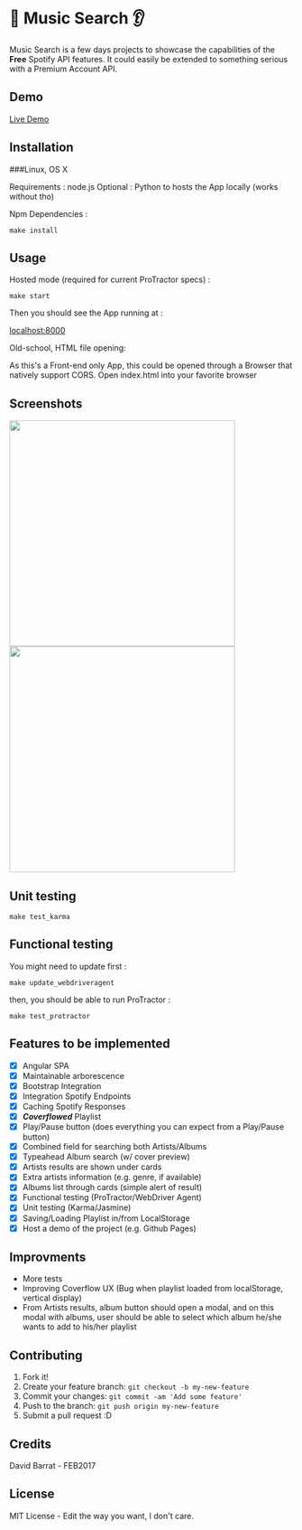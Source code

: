# :musical_note: Music Search :ear:

Music Search is a few days projects to showcase the capabilities of the **Free** Spotify API features.
It could easily be extended to something serious with a Premium Account API.

## Demo

[Live Demo](https://dbrrt.github.io/music-search/)


## Installation

###Linux, OS X

Requirements : node.js
Optional : Python to hosts the App locally (works without tho)

Npm Dependencies :

`make install`

## Usage

Hosted mode (required for current ProTractor specs) :

`make start`

Then you should see the App running at :

[localhost:8000](http://localhost:8000)


Old-school, HTML file opening:

As this's a Front-end only App, this could be opened through a Browser that natively support CORS.
Open index.html into your favorite browser

## Screenshots

<img src="https://s22.postimg.org/qjygl1gr5/Capture_d_e_cran_2017_02_26_a_16_29_57.png)" width='400' /> <br>
<img src="https://s22.postimg.org/s0ekgx91t/Capture_d_e_cran_2017_02_26_a_16_37_08.png)" width='400' /> <br>




## Unit testing

`make test_karma`

## Functional testing

You might need to update first :

`make update_webdriveragent`

then, you should be able to run ProTractor :

`make test_protractor`


## Features to be implemented

- [x] Angular SPA
- [x] Maintainable arborescence
- [x] Bootstrap Integration
- [x] Integration Spotify Endpoints
- [x] Caching Spotify Responses
- [x] ***Coverflowed*** Playlist
- [x] Play/Pause button (does everything you can expect from a Play/Pause button)
- [x] Combined field for searching both Artists/Albums
- [x] Typeahead Album search (w/ cover preview)
- [x] Artists results are shown under cards
- [x] Extra artists information (e.g. genre, if available)
- [x] Albums list through cards (simple alert of result)
- [x] Functional testing (ProTractor/WebDriver Agent)
- [x] Unit testing (Karma/Jasmine)
- [x] Saving/Loading Playlist in/from LocalStorage
- [x] Host a demo of the project (e.g. Github Pages)

## Improvments

- More tests
- Improving Coverflow UX (Bug when playlist loaded from localStorage, vertical display)
- From Artists results, album button should open a modal, and on this modal with albums, user should be able to select which album he/she wants to add to his/her playlist


## Contributing

1. Fork it!
2. Create your feature branch: `git checkout -b my-new-feature`
3. Commit your changes: `git commit -am 'Add some feature'`
4. Push to the branch: `git push origin my-new-feature`
5. Submit a pull request :D


## Credits

David Barrat - FEB2017

## License

MIT License - Edit the way you want, I don't care.
